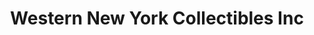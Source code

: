 ---
title: "Western New York Collectibles Inc"
url: /tonawanda/western-new-york-collectibles-inc/
shop: collector
---